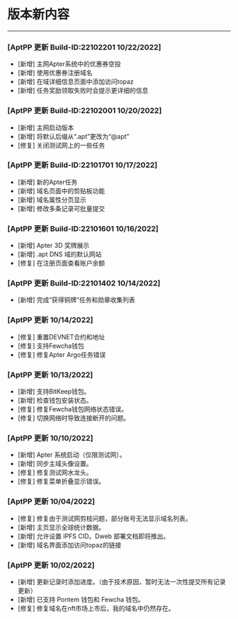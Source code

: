 # 版本新内容
- - -

### [AptPP 更新 Build-ID:22102201 10/22/2022]

* [新增] 主网Apter系统中的优惠券空投
* [新增] 使用优惠券注册域名
* [新增] 在域详细信息页面中添加访问topaz
* [新增] 任务奖励领取失败时会提示更详细的信息

### [AptPP 更新 Build-ID:22102001 10/20/2022]

* [新增] 主网启动版本
* [新增] 将默认后缀从“.apt”更改为“@apt”
* [修复] 关闭测试网上的一些任务

### [AptPP 更新 Build-ID:22101701 10/17/2022]

* [新增] 新的Apter任务
* [新增] 域名页面中的剪贴板功能
* [新增] 域名属性分页显示
* [新增] 修改多条记录可批量提交

### [AptPP 更新 Build-ID:22101601 10/16/2022]

* [新增] Apter 3D 奖牌展示
* [新增] .apt DNS 域的默认网站
* [修复] 在注册页面查看账户余额

### [AptPP 更新 Build-ID:22101402 10/14/2022]

* [新增] 完成“获得铜牌”任务和勋章收集列表

### [AptPP 更新 10/14/2022]

* [修复] 重置DEVNET合约和地址
* [修复] 支持Fewcha钱包
* [修复] 修复Apter Argo任务错误

### [AptPP 更新 10/13/2022]

* [新增] 支持BitKeep钱包。
* [新增] 检查钱包安装状态。
* [修复] 修复Fewcha钱包网络状态错误。
* [修复] 切换网络时导致连接断开的问题。

### [AptPP 更新 10/10/2022]

* [新增] Apter 系统启动（仅限测试网）。
* [新增] 同步主域头像设置。
* [修复] 修复测试网水龙头。
* [修复] 修复菜单折叠显示错误。

### [AptPP 更新 10/04/2022]

* [修复] 修复由于测试网剪枝问题，部分账号无法显示域名列表。
* [新增] 主页显示全球统计数据。
* [新增] 允许设置 IPFS CID。Dweb 部署文档即将推出。
* [新增] 域名界面添加访问topaz的链接

### [AptPP 更新 10/02/2022]

* [新增] 更新记录时添加进度。（由于技术原因，暂时无法一次性提交所有记录更新）
* [新增] 已支持 Pontem 钱包和 Fewcha 钱包。
* [修复] 修复域名在nft市场上市后，我的域名中仍然存在。